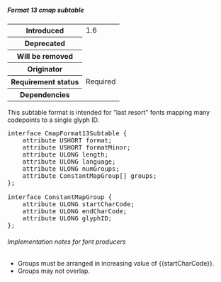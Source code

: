 <h5 id="format-13-cmap-subtable">Format 13 cmap subtable</h5>

<table>
    <tr><th>Introduced</th> <td> 1.6 </td> </tr>
    <tr><th>Deprecated</th> <td> </td> </tr>
    <tr><th>Will be removed</th> <td> </td> </tr>
    <tr><th>Originator</th> <td> </td> </tr>
    <tr><th>Requirement status</th> <td> Required </td> </tr>
    <tr><th>Dependencies</th> <td> </td> </tr>
</table>

This subtable format is intended for "last resort" fonts mapping many
codepoints to a single glyph ID.

<pre class="idl">
interface CmapFormat13Subtable {
    attribute USHORT format;
    attribute USHORT formatMinor;
    attribute ULONG length;
    attribute ULONG language;
    attribute ULONG numGroups;
    attribute ConstantMapGroup[] groups;
};

interface ConstantMapGroup {
    attribute ULONG startCharCode;
    attribute ULONG endCharCode;
    attribute ULONG glyphID;
};
</pre>

<h6 id="cmap-13-impl-prod">Implementation notes for font producers</h6>

* Groups must be arranged in increasing value of {{startCharCode}}.
* Groups may not overlap.
